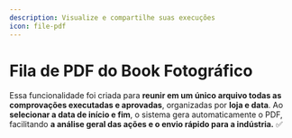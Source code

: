 ```yaml
---
description: Visualize e compartilhe suas execuções
icon: file-pdf
---
```


# Fila de PDF do Book Fotográfico

Essa funcionalidade foi criada para **reunir em um único arquivo todas as comprovações executadas e aprovadas**, organizadas por **loja e data**. Ao **selecionar a data de início e fim**, o sistema gera automaticamente o PDF, facilitando **a análise geral das ações e o envio rápido para a indústria.** ✅

